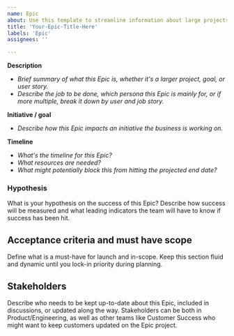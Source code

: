 ```yaml
---
name: Epic
about: Use this template to streamline information about large projects and user stories.
title: 'Your-Epic-Title-Here'
labels: 'Epic'
assignees: ''

---
```

**Description**
- _Brief summary of what this Epic is, whether it's a larger project, goal, or user story._
- _Describe the job to be done, which persona this Epic is mainly for, or if more multiple, break it down by user and job story._

**Initiative / goal**
- _Describe how this Epic impacts an initiative the business is working on._

**Timeline**
- _What's the timeline for this Epic?_
- _What resources are needed?_
- _What might potentially block this from hitting the projected end date?_

### Hypothesis
What is your hypothesis on the success of this Epic? Describe how success will be measured and what leading indicators the team will have to know if success has been hit.

## Acceptance criteria and must have scope
Define what is a must-have for launch and in-scope. Keep this section fluid and dynamic until you lock-in priority during planning.

## Stakeholders
Describe who needs to be kept up-to-date about this Epic, included in discussions, or updated along the way. Stakeholders can be both in Product/Engineering, as well as other teams like Customer Success who might want to keep customers updated on the Epic project.

